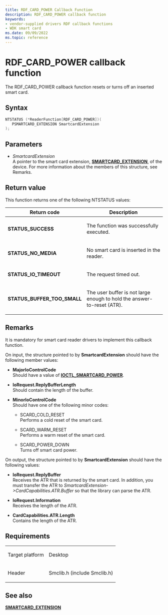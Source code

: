 ```yaml
---
title: RDF_CARD_POWER Callback Function
description: RDF_CARD_POWER callback function
keywords:
- vendor-supplied drivers RDF callback functions
- WDK smart card
ms.date: 09/09/2022
ms.topic: reference
---
```


# RDF\_CARD\_POWER callback function

The RDF\_CARD\_POWER callback function resets or turns off an inserted smart card.

## Syntax

``` c++
NTSTATUS (*ReaderFunction[RDF_CARD_POWER])(
   PSMARTCARD_EXTENSION SmartcardExtension
);
```

## Parameters

- *SmartcardExtension*  
    A pointer to the smart card extension, [**SMARTCARD\_EXTENSION**](/windows-hardware/drivers/ddi/smclib/ns-smclib-_smartcard_extension), of the device. For more information about the members of this structure, see Remarks.

## Return value

This function returns one of the following NTSTATUS values:

<table>
<thead>
<tr class="header">
<th>Return code</th>
<th>Description</th>
</tr>
</thead>
<tbody>
<tr class="odd">
<td><strong>STATUS_SUCCESS</strong></td>
<td><p>The function was successfully executed.</p></td>
</tr>
<tr class="even">
<td><strong>STATUS_NO_MEDIA</strong></td>
<td><p>No smart card is inserted in the reader.</p></td>
</tr>
<tr class="odd">
<td><strong>STATUS_IO_TIMEOUT</strong></td>
<td><p>The request timed out.</p></td>
</tr>
<tr class="even">
<td><strong>STATUS_BUFFER_TOO_SMALL</strong></td>
<td><p>The user buffer is not large enough to hold the answer-to-reset (ATR).</p></td>
</tr>
</tbody>
</table>

## Remarks

It is mandatory for smart card reader drivers to implement this callback function.

On input, the structure pointed to by **SmartcardExtension** should have the following member values:

  - **MajorIoControlCode**  
    Should have a value of [**IOCTL\_SMARTCARD\_POWER**](/windows-hardware/drivers/ddi/winsmcrd/ni-winsmcrd-ioctl_smartcard_power).

  - **IoRequest.ReplyBufferLength**  
    Should contain the length of the buffer.

  - **MinorIoControlCode**  
    Should have one of the following minor codes:
    
      - SCARD\_COLD\_RESET  
        Performs a cold reset of the smart card.
    
      - SCARD\_WARM\_RESET  
        Performs a warm reset of the smart card.
    
      - SCARD\_POWER\_DOWN  
        Turns off smart card power.

On output, the structure pointed to by **SmartcardExtension** should have the following values:

  - **IoRequest.ReplyBuffer**  
    Receives the ATR that is returned by the smart card. In addition, you must transfer the ATR to *SmartcardExtension-\>CardCapabilities.ATR.Buffer* so that the library can parse the ATR.

  - **IoRequest.Information**  
    Receives the length of the ATR.

  - **CardCapabilities.ATR.Length**  
    Contains the length of the ATR.

## Requirements

<table>
<tbody>
<tr class="odd">
<td><p>Target platform</p></td>
<td>Desktop</td>
</tr>
<tr class="even">
<td><p>Header</p></td>
<td>Smclib.h (include Smclib.h)</td>
</tr>
</tbody>
</table>

## See also

[**SMARTCARD\_EXTENSION**](/windows-hardware/drivers/ddi/smclib/ns-smclib-_smartcard_extension)
